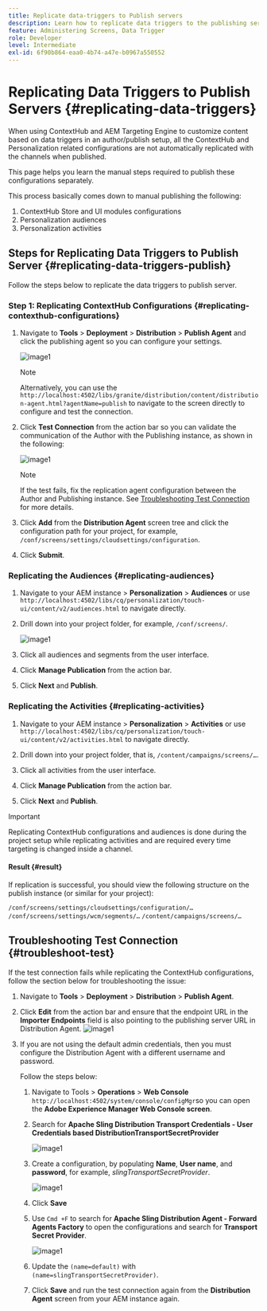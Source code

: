 ```yaml
---
title: Replicate data-triggers to Publish servers
description: Learn how to replicate data triggers to the publishing server for AEM Screens.
feature: Administering Screens, Data Trigger
role: Developer
level: Intermediate
exl-id: 6f90b864-eaa0-4b74-a47e-b0967a550552
---
```

# Replicating Data Triggers to Publish Servers {#replicating-data-triggers}

When using ContextHub and AEM Targeting Engine to customize content based on data triggers in an author/publish setup, all the ContextHub and Personalization related configurations are not automatically replicated with the channels when published.

This page helps you learn the manual steps required to publish these configurations separately.

This process basically comes down to manual publishing the following:

1. ContextHub Store and UI modules configurations
1. Personalization audiences
1. Personalization activities

## Steps for Replicating Data Triggers to Publish Server {#replicating-data-triggers-publish}

Follow the steps below to replicate the data triggers to publish server.

### Step 1: Replicating ContextHub Configurations {#replicating-contexthub-configurations}

1. Navigate to **Tools** > **Deployment** > **Distribution** > **Publish Agent** and click the publishing agent so you can configure your settings.

   ![image1](/help/user-guide/assets/replicating-triggers/replicating-triggers1.png)

   >[!NOTE]
   >
   >Alternatively, you can use the `http://localhost:4502/libs/granite/distribution/content/distribution-agent.html?agentName=publish` to navigate to the screen directly to configure and test the connection.

1. Click **Test Connection** from the action bar so you can validate the communication of the Author with the Publishing instance, as shown in the following:

   ![image1](/help/user-guide/assets/replicating-triggers/replicating-triggers2.png)

   >[!NOTE]
   >
   >If the test fails, fix the replication agent configuration between the Author and Publishing instance. See [Troubleshooting Test Connection](/help/user-guide/replicating-data-triggers.md#troubleshoot-test) for more details.

1. Click **Add** from the **Distribution Agent** screen tree and click the configuration path for your project, for example, `/conf/screens/settings/cloudsettings/configuration`.

1. Click **Submit**.

### Replicating the Audiences {#replicating-audiences}

1. Navigate to your AEM instance > **Personalization** > **Audiences** or use `http://localhost:4502/libs/cq/personalization/touch-ui/content/v2/audiences.html` to navigate directly.

1. Drill down into your project folder, for example, `/conf/screens/`.

   ![image1](/help/user-guide/assets/replicating-triggers/replicating-triggers10.png)

1. Click all audiences and segments from the user interface.

1. Click **Manage Publication** from the action bar.

1. Click **Next** and **Publish**.

### Replicating the Activities {#replicating-activities}

1. Navigate to your AEM instance > **Personalization** > **Activities** or use `http://localhost:4502/libs/cq/personalization/touch-ui/content/v2/activities.html` to navigate directly.

1. Drill down into your project folder, that is, `/content/campaigns/screens/…`.

1. Click all activities from the user interface.

1. Click **Manage Publication** from the action bar.

1. Click **Next** and **Publish**.

>[!IMPORTANT]
>
>Replicating ContextHub configurations and audiences is done during the project setup while replicating activities and are required every time targeting is changed inside a channel.

#### Result {#result}

If replication is successful, you should view the following structure on the publish instance (or similar for your project):

`/conf/screens/settings/cloudsettings/configuration/…`
`/conf/screens/settings/wcm/segments/…`
`/content/campaigns/screens/…`

## Troubleshooting Test Connection {#troubleshoot-test}

If the test connection fails while replicating the ContextHub configurations, follow the section below for troubleshooting the issue:

1. Navigate to **Tools** > **Deployment** > **Distribution** > **Publish Agent**.

1. Click **Edit** from the action bar and ensure that the endpoint URL in the **Importer Endpoints** field is also pointing to the publishing server URL in Distribution Agent.
   ![image1](/help/user-guide/assets/replicating-triggers/replicating-triggers9.png)

1. If you are not using the default admin credentials, then you must configure the Distribution Agent with a different username and password.

   Follow the steps below:

   1. Navigate to Tools > **Operations** > **Web Console** `http://localhost:4502/system/console/configMgr`so you can open the **Adobe Experience Manager Web Console screen**.
   1. Search for **Apache Sling Distribution Transport Credentials - User Credentials based DistributionTransportSecretProvider**

      ![image1](/help/user-guide/assets/replicating-triggers/replicating-triggers6.png)

   1. Create a configuration, by populating **Name**, **User name**, and **password**, for example, *slingTransportSecretProvider*.

      ![image1](/help/user-guide/assets/replicating-triggers/replicating-triggers7.png)

   1. Click **Save**
   1. Use `Cmd +F` to search for **Apache Sling Distribution Agent - Forward Agents Factory** to open the configurations and search for **Transport Secret Provider**.

      ![image1](/help/user-guide/assets/replicating-triggers/replicating-triggers8.png)

   1. Update the `(name=default)` with `(name=slingTransportSecretProvider)`.
   1. Click **Save** and run the test connection again from the **Distribution Agent** screen from your AEM instance again.
